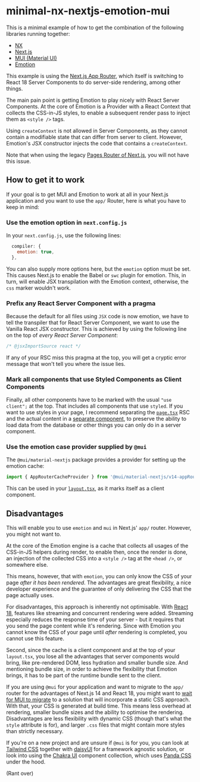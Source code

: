 # minimal-nx-nextjs-emotion-mui

This is a minimal example of how to get the combination of the following libraries running together:

- [NX](https://nx.dev)
- [Next.js](https://nextjs.org)
- [MUI (Material UI)](https://mui.com)
- [Emotion](https://emotion.sh)

This example is using the [Next.js App Router](https://nextjs.org/docs/app), which itself is switching to React 18
Server Components to do server-side rendering, among other things.

The main pain point is getting Emotion to play nicely with React Server Components. At the core of Emotion is a
Provider with a React Context that collects the CSS-in-JS styles, to enable a subsequent render pass to inject
them as `<style />` tags.

Using `createContext` is not allowed in Server Components, as they cannot contain a modifiable state that can differ
from server to client. However, Emotion's JSX constructor injects the code that contains a `createContext`.

Note that when using the legacy [Pages Router of Next.js](https://nextjs.org/docs/pages), you will not have this issue.

## How to get it to work

If your goal is to get MUI and Emotion to work at all in your Next.js application and you want to use the `app/`
Router, here is what you have to keep in mind:

### Use the emotion option in `next.config.js`

In your `next.config.js`, use the following lines:

```javascript
  compiler: {
    emotion: true,
  },
```

You can also supply more options here, but the `emotion` option must be set. This causes Next.js to enable
the Babel or `swc` plugin for emotion. This, in turn, will enable JSX transpilation with the Emotion context,
otherwise, the `css` marker wouldn't work.

### Prefix any React Server Component with a pragma

Because the default for all files using `JSX` code is now emotion, we have to tell the transpiler that for React
Server Component, we want to use the Vanilla React JSX constructor. This is achieved by using the following line
on the top of _every React Server Component_:

```javascript
/* @jsxImportSource react */
```

If any of your RSC miss this pragma at the top, you will get a cryptic error message that won't tell you where
the issue lies.

### Mark all components that use Styled Components as Client Components

Finally, all other components have to be marked with the usual `"use client";` at the top. That includes all
components that use `styled`. If you want to use styles in your page, I recommend separating the
[`page.tsx`](/apps/app/app/page.tsx) RSC and the actual content in a
[separate component](/apps/app/components/HomePage.tsx), to preserve the ability to load data from the database
or other things you can only do in a server component.

### Use the emotion case provider supplied by `@mui`

The `@mui/material-nextjs` package provides a provider for setting up the emotion cache:

```javascript
import { AppRouterCacheProvider } from '@mui/material-nextjs/v14-appRouter';
```

This can be used in your [`layout.tsx`](/apps/app/app/layout.tsx), as it marks itself as a client component.

## Disadvantages

This will enable you to use `emotion` and `mui` in Next.js' `app/` router. However, you might not want to.

At the core of the Emotion engine is a cache that collects all usages of the CSS-in-JS helpers during render,
to enable then, once the render is done, an injection of the collected CSS into a `<style />` tag at the `<head />`,
or somewhere else.

This means, however, that with `emotion`, you can only know the CSS of your page _after it has been rendered_. The
advantages are great flexibility, a nice developer experience and the guarantee of only delivering the CSS that
the page actually uses.

For disadvantages, this approach is inherently not optimisable. With [React 18](https://react.dev/blog/2022/03/29/react-v18),
features like streaming and concurrent rendering were added. Streaming especially reduces the response time
of your server - but it requires that you send the page content while it's rendering. Since with Emotion
you cannot know the CSS of your page until _after_ rendering is completed, you cannot use this feature.

Second, since the cache is a client component and at the top of your `layout.tsx`, you lose all the advantages
that server components would bring, like pre-rendered DOM, less hydration and smaller bundle size. And
mentioning bundle size, in order to achieve the flexibility that Emotion brings, it has to be part of the
runtime bundle sent to the client.

If you are using `@mui` for your application and want to migrate to the `app/` router for the advantages of
Next.js 14 and React 18, you might want to [wait for MUI to migrate](https://github.com/mui/material-ui/issues/38137)
to a solution that will incorporate a static CSS approach. With that, your CSS is generated at build time.
This means less overhead at rendering, smaller bundle sizes and the ability to optimise the rendering.
Disadvantages are less flexibility with dynamic CSS (though that's what the `style` attribute is for), and
larger `.css` files that might contain more styles than strictly necessary.

If you're on a new project and are unsure if `@mui` is for you, you can look at [Tailwind CSS](https://tailwindcss.com)
together with [daisyUI](https://daisyui.com/) for a framework agnostic solution, or look into using the
[Chakra UI](https://chakra-ui.com/) component collection, which uses [Panda CSS](https://panda-css.com/) under
the hood.

(Rant over)
